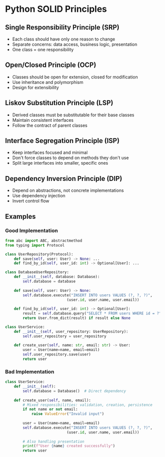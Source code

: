 # Python SOLID Principles

## Single Responsibility Principle (SRP)
- Each class should have only one reason to change
- Separate concerns: data access, business logic, presentation
- One class = one responsibility

## Open/Closed Principle (OCP)
- Classes should be open for extension, closed for modification
- Use inheritance and polymorphism
- Design for extensibility

## Liskov Substitution Principle (LSP)
- Derived classes must be substitutable for their base classes
- Maintain consistent interfaces
- Follow the contract of parent classes

## Interface Segregation Principle (ISP)
- Keep interfaces focused and minimal
- Don't force classes to depend on methods they don't use
- Split large interfaces into smaller, specific ones

## Dependency Inversion Principle (DIP)
- Depend on abstractions, not concrete implementations
- Use dependency injection
- Invert control flow

## Examples

### Good Implementation
```python
from abc import ABC, abstractmethod
from typing import Protocol

class UserRepository(Protocol):
    def save(self, user: User) -> None: ...
    def find_by_id(self, user_id: int) -> Optional[User]: ...

class DatabaseUserRepository:
    def __init__(self, database: Database):
        self.database = database
    
    def save(self, user: User) -> None:
        self.database.execute("INSERT INTO users VALUES (?, ?, ?)", 
                            (user.id, user.name, user.email))
    
    def find_by_id(self, user_id: int) -> Optional[User]:
        result = self.database.query("SELECT * FROM users WHERE id = ?", (user_id,))
        return User.from_dict(result) if result else None

class UserService:
    def __init__(self, user_repository: UserRepository):
        self.user_repository = user_repository
    
    def create_user(self, name: str, email: str) -> User:
        user = User(name=name, email=email)
        self.user_repository.save(user)
        return user
```

### Bad Implementation
```python
class UserService:
    def __init__(self):
        self.database = Database()  # Direct dependency
    
    def create_user(self, name, email):
        # Mixed responsibilities: validation, creation, persistence
        if not name or not email:
            raise ValueError("Invalid input")
        
        user = User(name=name, email=email)
        self.database.execute("INSERT INTO users VALUES (?, ?, ?)", 
                            (user.id, user.name, user.email))
        
        # Also handling presentation
        print(f"User {name} created successfully")
        return user
```
